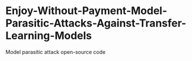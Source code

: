 # Enjoy-Without-Payment-Model-Parasitic-Attacks-Against-Transfer-Learning-Models
Model parasitic attack open-source code
